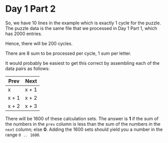 # Day 1 Part 2

So, we have 10 lines in the example which is exactly 1 cycle
for the puzzle.  The puzzle data is the same file that
we processed in Day 1 Part 1, which has 2000 entries.

Hence, there will be 200 cycles.

There are 8 sum to be processed per cycle, 1 sum per letter.

It would probably be easiest to get this correct by assembling
each of the data pairs as follows:

| Prev  | Next  |
|-------|-------|
| x     | x + 1 |
| x + 1 | x + 2 |
| x + 2 | x + 3 |

There will be 1600 of these calculation sets.  The answer is
**1** if the sum of the numbers in the `prev` column is less
than the sum of the numbers in the `next` column; else **0**.
Adding the 1600 sets should yield you a number in the range `0 .. 1600`.
